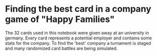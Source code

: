 # Finding the best card in a company game of "Happy Families"

The 32 cards used in this notebook were given away at an university in germany. Every card represents a potential employer and contains some stats for the company.
To find the 'best' company a turnament is staged and many randomized card battles are being simulated.
